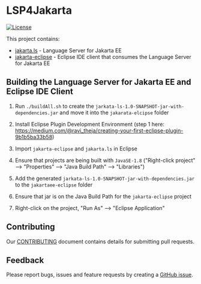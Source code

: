 # LSP4Jakarta 
[![License](https://img.shields.io/badge/License-EPL%202.0-red.svg?label=license&logo=eclipse)](https://www.eclipse.org/legal/epl-2.0/)

This project contains: 

- [jakarta.ls](/jakarta.ls) - Language Server for Jakarta EE
- [jakarta-eclipse](/jakarta-eclipse) - Eclipse IDE client that consumes the Language Server for Jakarta EE

## Building the Language Server for Jakarta EE and Eclipse IDE Client

1. Run `./buildAll.sh` to create the `jarkata-ls-1.0-SNAPSHOT-jar-with-dependencies.jar` and move it into the `jakarata-elcipse` folder

2. Install Eclipse Plugin Development Environment (step 1 here: https://medium.com/@ravi_theja/creating-your-first-eclipse-plugin-9b1b5ba33b58)

3. Import `jakarta-eclipse` and `jakarta.ls` in Eclipse

4. Ensure that projects are being built with `JavaSE-1.8` ("Right-click project" --> "Properties" --> "Java Build Path" --> "Libraries")

5. Add the generated `jarkata-ls-1.0-SNAPSHOT-jar-with-dependencies.jar` to the `jakartaee-eclipse` folder

6. Ensure that jar is on the Java Build Path for the `jakarta-eclipse` project

7. Right-click on the project, "Run As" --> "Eclipse Application"

## Contributing

Our [CONTRIBUTING](CONTRIBUTING.md) document contains details for submitting pull requests.

## Feedback

Please report bugs, issues and feature requests by creating a [GitHub issue](https://github.com/MicroShed/jakarta-ls/issues).